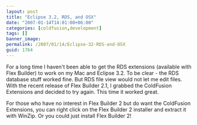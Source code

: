 ```yaml
---
layout: post
title: "Eclipse 3.2, RDS, and OSX"
date: "2007-01-14T14:01:00+06:00"
categories: [coldfusion,development]
tags: []
banner_image: 
permalink: /2007/01/14/Eclipse-32-RDS-and-OSX
guid: 1764
---
```


For a long time I haven't been able to get the RDS extensions (available with Flex Builder) to work on my Mac and Eclipse 3.2. To be clear - the RDS database stuff worked fine. But RDS file view would not let me edit files. With the recent release of Flex Builder 2.1, I grabbed the ColdFusion Extensions and decided to try again. This time it worked great.

For those who have no interest in Flex Builder 2 but do want the ColdFusion Extensions, you can right click on the Flex Builder 2 installer and extract it with WinZip. Or you could just install Flex Builder 2!